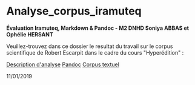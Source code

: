 # Analyse_corpus_iramuteq

**Évaluation Iramuteq, Markdown & Pandoc - M2 DNHD Soniya ABBAS et Ophélie HERSANT**

Veuillez-trouvez dans ce dossier le resultat du travail sur le corpus scientifique de Robert Escarpit dans le cadre du cours "Hyperédition" :

[Description d'analyse](https://github.com/soniyabbas/Analyse_corpus_iramuteq/blob/master/rapport_analyse.md)
[Pandoc]()
[Corpus textuel](https://github.com/soniyabbas/Analyse_corpus_iramuteq/blob/master/textes_corrigés_corpus_Escarpit.txt)

11/01/2019
